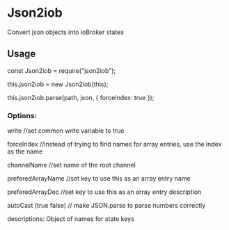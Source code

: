 
# Json2iob

Convert json objects into ioBroker states 


## Usage

const Json2iob = require("json2iob");

this.json2iob = new Json2iob(this);

this.json2iob.parse(path, json, { forceIndex: true });


### Options:
write //set common write variable to true

forceIndex //instead of trying to find names for array entries, use the index as the name

channelName //set name of the root channel

preferedArrayName //set key to use this as an array entry name

preferedArrayDec //set key to use this as an array entry description

autoCast (true false) // make JSON.parse to parse numbers correctly

descriptions: Object of names for state keys